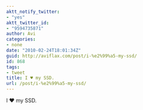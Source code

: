 ```yaml
---
aktt_notify_twitter:
- "yes"
aktt_twitter_id:
- "9594735871"
author: Avi
categories:
- none
date: "2010-02-24T18:01:34Z"
guid: http://aviflax.com/post/i-%e2%99%a5-my-ssd/
id: 868
tags:
- tweet
title: I ♥ my SSD.
url: /post/i-%e2%99%a5-my-ssd/
---
```

I ♥ my SSD.